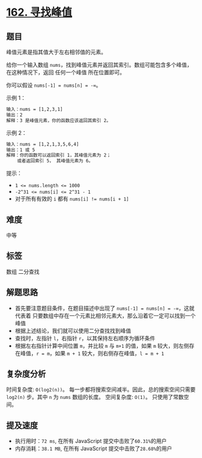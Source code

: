 # [162. 寻找峰值](https://leetcode-cn.com/problems/find-peak-element/)

## 题目

峰值元素是指其值大于左右相邻值的元素。

给你一个输入数组 `nums`，找到峰值元素并返回其索引。数组可能包含多个峰值，在这种情况下，返回 任何一个峰值 所在位置即可。

你可以假设 `nums[-1] = nums[n] = -∞`。

示例 1：

```txt
输入：nums = [1,2,3,1]
输出：2
解释：3 是峰值元素，你的函数应该返回其索引 2。
```

示例 2：

```txt
输入：nums = [1,2,1,3,5,6,4]
输出：1 或 5
解释：你的函数可以返回索引 1，其峰值元素为 2；
    或者返回索引 5， 其峰值元素为 6。
```

提示：

- `1 <= nums.length <= 1000`
- `-2^31 <= nums[i] <= 2^31 - 1`
- 对于所有有效的 `i` 都有 `nums[i] != nums[i + 1]`

## 难度

中等

## 标签

数组 二分查找

## 解题思路

- 首先要注意题目条件，在题目描述中出现了 `nums[-1] = nums[n] = -∞`，这就代表着 只要数组中存在一个元素比相邻元素大，那么沿着它一定可以找到一个峰值
- 根据上述结论，我们就可以使用二分查找找到峰值
- 查找时，左指针 `l`，右指针 `r`，以其保持左右顺序为循环条件
- 根据左右指针计算中间位置 `m`，并比较 `m` 与 `m+1` 的值，如果 `m` 较大，则左侧存在峰值，`r = m`，如果 `m + 1` 较大，则右侧存在峰值，`l = m + 1`

## 复杂度分析

时间复杂度: `O(log2(n))`。 每一步都将搜索空间减半。因此，总的搜索空间只需要 `log2(n)` 步。其中 `n` 为 `nums` 数组的长度。
空间复杂度: `O(1)`。 只使用了常数空间。

## 提及速度

- 执行用时：`72 ms`, 在所有 JavaScript 提交中击败了`60.31%`的用户
- 内存消耗：`38.1 MB`, 在所有 JavaScript 提交中击败了`28.68%`的用户
